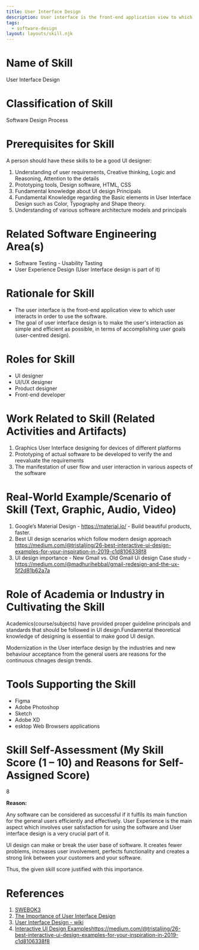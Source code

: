 ```yaml
---
title: User Interface Design
description: User interface is the front-end application view to which user interacts in order to use the software.
tags:
  - software-design
layout: layouts/skill.njk
---
```


# Name of Skill
User Interface Design

# Classification of Skill
Software Design Process

# Prerequisites for Skill
A person should have these skills to be a good UI designer:

1. Understanding of user requirements, Creative thinking, Logic and Reasoning, Attention to the details
2. Prototyping tools, Design software, HTML, CSS
3. Fundamental knowledge about UI design Principals
4. Fundamental Knowledge regarding the Basic elements in User Interface Design such as Color, Typography and Shape theory.
5. Understanding of various software architecture models and principals

# Related Software Engineering Area(s)
- Software Testing - Usability Tasting
- User Experience Design (User Interface design is part of it)

# Rationale for Skill
- The user interface is the front-end application view to which user interacts in order to use the software.
- The goal of user interface design is to make the user's interaction as simple and efficient as possible, in terms of accomplishing user goals (user-centred design).

# Roles for Skill
- UI designer 
- UI/UX designer
- Product designer
- Front-end developer

# Work Related to Skill (Related Activities and Artifacts)
1. Graphics User Interface designing for devices of different platforms 
2. Prototyping of actual software to be developed to verify the and reevaluate the requirements
3. The manifestation of user flow and user interaction in various aspects of the software
 
# Real-World Example/Scenario of Skill (Text, Graphic, Audio, Video)
1. Google’s Material Design - https://material.io/  - Build beautiful products, faster.
2. Best UI design scenarios which follow modern design approach https://medium.com/@tristaljing/26-best-interactive-ui-design-examples-for-your-inspiration-in-2019-c1d8106338f8
3. 	UI design importance - New Gmail vs. Old Gmail Ui design Case study - https://medium.com/@madhurihebbal/gmail-redesign-and-the-ux-5f2d81b62a7a

# Role of Academia or Industry in Cultivating the Skill
Academics(course/subjects) have provided proper guideline principals and standards that should be followed in UI design.Fundamental theoretical knowledge of designing is essential to make good UI design. 

Modernization in the User interface
design by the industries and new behaviour acceptance from the general users are reasons for the continuous chnages design trends. 

# Tools Supporting the Skill
- Figma
- Adobe Photoshop
- Sketch
- Adobe XD
- esktop Web Browsers applications

# Skill Self-Assessment (My Skill Score (1 – 10) and Reasons for Self-Assigned Score)
8

**Reason:**

Any software can be considered as successful if it fulfils its main function for the general users efficiently and effectively. User Experience is the main aspect which involves user satisfaction for using the software and User interface design is a very crucial part of it. 

UI design can make or break the user base of software. It creates fewer problems, increases user involvement, perfects functionality and creates a strong link between your customers and your software.

Thus, the given skill score justified with this importance.


# References 
1. [SWEBOK3](https://users.encs.concordia.ca/~kamthan/courses/soen-6011/project/SWEBOK3.pdf)
2. [The Importance of User Interface Design](https://www.plego.com/blog/importance-user-interface-design/#:~:text=Simply%20put%2C%20User%20Interface%20Design,your%20customers%20and%20your%20website)
3. [User Interface Design - wiki](https://en.wikipedia.org/wiki/User_interface_design)
4. [Interactive UI Design Examples]()https://medium.com/@tristaljing/26-best-interactive-ui-design-examples-for-your-inspiration-in-2019-c1d8106338f8
